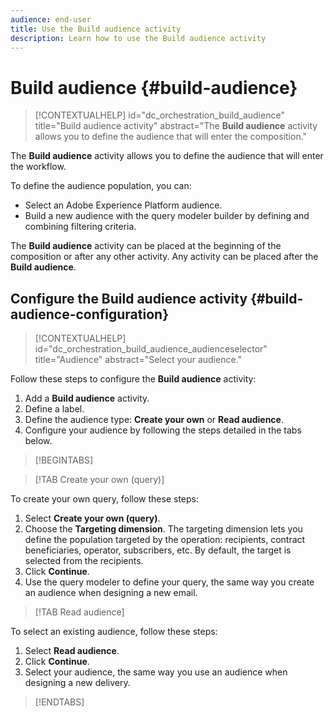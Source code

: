 ```yaml
---
audience: end-user
title: Use the Build audience activity
description: Learn how to use the Build audience activity
---
```

# Build audience {#build-audience}

>[!CONTEXTUALHELP]
>id="dc_orchestration_build_audience"
>title="Build audience activity"
>abstract="The **Build audience** activity allows you to define the audience that will enter the composition."

The **Build audience** activity allows you to define the audience that will enter the workflow.

To define the audience population, you can:

<!--* Select an existing audience, created as a list in the client console.-->
* Select an Adobe Experience Platform audience. 
* Build a new audience with the query modeler builder by defining and combining filtering criteria.



The **Build audience** activity can be placed at the beginning of the composition or after any other activity. Any activity can be placed after the **Build audience**.


## Configure the Build audience activity {#build-audience-configuration}

>[!CONTEXTUALHELP]
>id="dc_orchestration_build_audience_audienceselector"
>title="Audience"
>abstract="Select your audience."

Follow these steps to configure the **Build audience** activity:

1. Add a **Build audience** activity. 
1. Define a label.
1. Define the audience type: **Create your own** or **Read audience**. 
1. Configure your audience by following the steps detailed in the tabs below.

>[!BEGINTABS]

>[!TAB Create your own (query)]

To create your own query, follow these steps:

1. Select **Create your own (query)**.
1. Choose the **Targeting dimension**. The targeting dimension lets you define the population targeted by the operation: recipients, contract beneficiaries, operator, subscribers, etc. By default, the target is selected from the recipients.<!-- [Learn more about targeting dimensions](../../audience/about-recipients.md#targeting-dimensions)-->
1. Click **Continue**.
1. Use the query modeler to define your query, the same way you create an audience when designing a new email. <!--[Learn how to work with the query modeler](../../query/query-modeler-overview.md)-->

>[!TAB Read audience]

To select an existing audience, follow these steps:

1. Select **Read audience**.
1. Click **Continue**.
1. Select your audience, the same way you use an audience when designing a new delivery. <!--Refer to this [section](../../audience/add-audience.md).-->

>[!ENDTABS]

<!--
## Examples{#build-audience-examples}

Here is an example of a workflow with two **Build audience** activities. The first one targets the poker players audience, followed by an email delivery. The second one targets the VIP clients audience, followed by an SMS delivery.

![](../assets/workflow-audience-example.png)
-->
